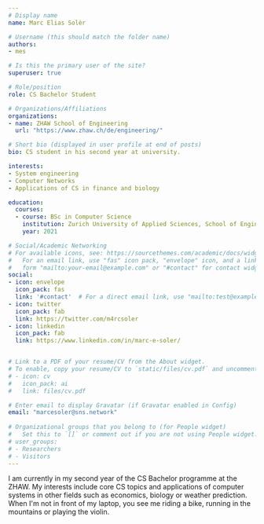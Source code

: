 ```yaml
---
# Display name
name: Marc Elias Solèr

# Username (this should match the folder name)
authors:
- mes

# Is this the primary user of the site?
superuser: true

# Role/position
role: CS Bachelor Student

# Organizations/Affiliations
organizations:
- name: ZHAW School of Engineering
  url: "https://www.zhaw.ch/de/engineering/"

# Short bio (displayed in user profile at end of posts)
bio: CS student in his second year at university.

interests:
- System engineering
- Computer Networks
- Applications of CS in finance and biology

education:
  courses:
  - course: BSc in Computer Science
    institution: Zurich University of Applied Sciences, School of Engineering
    year: 2021

# Social/Academic Networking
# For available icons, see: https://sourcethemes.com/academic/docs/widgets/#icons
#   For an email link, use "fas" icon pack, "envelope" icon, and a link in the
#   form "mailto:your-email@example.com" or "#contact" for contact widget.
social:
- icon: envelope
  icon_pack: fas
  link: '#contact'  # For a direct email link, use "mailto:test@example.org".
- icon: twitter
  icon_pack: fab
  link: https://twitter.com/m4rcsoler
- icon: linkedin
  icon_pack: fab
  link: https://www.linkedin.com/in/marc-e-soler/


# Link to a PDF of your resume/CV from the About widget.
# To enable, copy your resume/CV to `static/files/cv.pdf` and uncomment the lines below.  
# - icon: cv
#   icon_pack: ai
#   link: files/cv.pdf

# Enter email to display Gravatar (if Gravatar enabled in Config)
email: "marcesoler@sns.network"
  
# Organizational groups that you belong to (for People widget)
#   Set this to `[]` or comment out if you are not using People widget.  
# user_groups:
# - Researchers
# - Visitors
---
```


I am currently in my second year of the CS Bachelor programme at the ZHAW. My interests include core CS topics and applications of computer systems in
other fields such as economics, biology or weather prediction. When I'm not in front of my laptop, you see me riding a bike, running in the mountains or
playing the violin.

